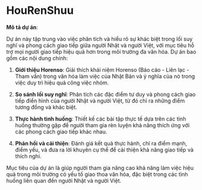 # HouRenShuu
**Mô tả dự án**:

Dự án này tập trung vào việc phân tích và hiểu rõ sự khác biệt trong lối suy nghĩ và phong cách giao tiếp giữa người Nhật và người Việt, với mục tiêu hỗ trợ mọi người giao tiếp hiệu quả hơn trong môi trường đa văn hóa. Dự án bao gồm các nội dung chính:

1. **Giới thiệu Horenso**: Giải thích khái niệm Horenso (Báo cáo - Liên lạc - Tham vấn) trong văn hóa làm việc của Nhật Bản và ý nghĩa của nó trong việc duy trì hiệu quả công việc nhóm.

2. **So sánh lối suy nghĩ**: Phân tích các đặc điểm tư duy và phong cách giao tiếp điển hình của người Nhật và người Việt, từ đó chỉ ra những điểm tương đồng và khác biệt.

3. **Thực hành tình huống**: Thiết kế các bài tập thực tế dựa trên các tình huống thường gặp để người tham gia rèn luyện khả năng thích ứng với các phong cách giao tiếp khác nhau.

4. **Phản hồi và cải thiện**: Đánh giá kết quả thực hành, chỉ ra điểm mạnh, điểm yếu, và đưa ra lời khuyên cụ thể để cải thiện khả năng giao tiếp và thích nghi.

Mục tiêu của dự án là giúp người tham gia nâng cao khả năng làm việc hiệu quả trong môi trường có yếu tố giao thoa văn hóa, đặc biệt trong các tình huống liên quan đến người Nhật và người Việt.